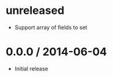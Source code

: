 unreleased
==========

  * Support array of fields to set

0.0.0 / 2014-06-04
==================

  * Initial release
